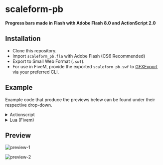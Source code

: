 # scaleform-pb

**Progress bars made in Flash with Adobe Flash 8.0 and ActionScript 2.0**

## Installation
- Clone this repository.
- Import ``scaleform_pb.fla`` with Adobe Flash (CS6 Recommended)
- Export to Small Web Format (``.swf``).
- For use in FiveM, provide the exported ``scaleform_pb.swf`` to [GFXExport](https://sourceforge.net/projects/btek-kingfish/files/CryENGINE%20Modded/Tools/GFxExport/) via your preferred CLI.

## Example
Example code that produce the previews below can be found under their respective drop-down.

<details>
<summary>Actionscript</summary>

```as
var TIMELINE = new com.rockstargames.gtav.levelDesign.SCALEFORM_PB(); // Construct a progress bar handler
TIMELINE.INITIALISE(this);


function randColour():Number
{
	return Math.floor((Math.random() * 255));
}

function randAnim():String
{
	var anims:Object = ["LINEAR", "QUADRATIC_IN", "QUADRATIC_OUT", "QUADRATIC_INOUT", "CUBIC_IN", "CUBIC_OUT", "CUBIC_INOUT", "QUARTIC_IN", "QUARTIC_OUT", "QUARTIC_INOUT", "SINE_IN", "SINE_OUT", "SINE_INOUT", "BACK_IN", "BACK_OUT", "BACK_INOUT", "CIRCULAR_IN", "CIRCULAR_OUT", "CIRCULAR_INOUT"];
	return (anims[Math.floor(Math.random() * (anims.length - 1))]);
}

for (i = 0; i < 5; i++)
{
	for (j = 0; j < 3; j++)
	{
		var pb = TIMELINE.CREATE_PB();
		var x = (i * 150);
		var y = (j * 50) + 32;
	
        // set progress bar properties through the handler using the UID provided above
		TIMELINE.CALL(pb,"SET_POSITION",x,y);
		TIMELINE.CALL(pb,"SET_BACKGROUND_DIMENSIONS",128,10,2,2);
		TIMELINE.CALL(pb,"SET_BACKGROUND_RGBA",0,0,0,168);
		TIMELINE.CALL(pb,"SET_BAR_RGBA",randColour(),randColour(),randColour(),255);
		TIMELINE.CALL(pb,"SET_GLOW_RGBA",randColour(),randColour(),randColour(),(j === 0 ? 255 : 0));
		TIMELINE.CALL(pb,"SET_LABEL_RGBA",0,0,0,255);
		TIMELINE.CALL(pb,"SET_LABEL_TEXT","Cool, a progress bar!");
		TIMELINE.CALL(pb,"SET_COMPONENT_ANIMS",randAnim(),randAnim());

		TIMELINE.CALL(pb,"START",0.5,3.5);
	}
}
```
</details>

<details>
<summary>Lua (Fivem)</summary>

```lua
local BAR_WIDTH = 256
local BAR_HEIGHT = 8
local BAR_X = math.floor(640 - (BAR_WIDTH / 2))
local BAR_Y = 450

local SCALEFORM_TYPE_MAP = {
    ["integer"] = ScaleformMovieMethodAddParamInt,
    ["float"] = ScaleformMovieMethodAddParamFloat,
    ["string"] = ScaleformMovieMethodAddParamTextureNameString
}


local function getDataType(value)
    local valueType = type(value)
    if valueType == "number" then
        return (tostring(value):find("%.") == nil and "integer" or "float")
    else
        return valueType
    end
end


CreateThread(function()
    local sf_pb

    AddEventHandler("onResourceStop", function(resourceName)
        if resourceName == GetCurrentResourceName() then
            SetScaleformMovieAsNoLongerNeeded(sf_pb)

            sf_pb = nil
        end
    end)

    local function CallPBMethod(id, method, ...)
        local args = {...}

        BeginScaleformMovieMethod(sf_pb, "CALL")
        ScaleformMovieMethodAddParamInt(id)
        ScaleformMovieMethodAddParamTextureNameString(method)
        for i, arg in ipairs(args) do
            SCALEFORM_TYPE_MAP[getDataType(arg)](arg)
        end
        EndScaleformMovieMethod()
    end

    sf_pb = RequestScaleformMovie("scaleform_pb")
    if not HasScaleformMovieLoaded(sf_pb) then
        while not HasScaleformMovieLoaded(sf_pb) do
            Wait(1)
        end
    end

    for i = 1, 2 do
        BeginScaleformMovieMethod(sf_pb, "CREATE_PB")
        local ret = EndScaleformMovieMethodReturn()

        while not IsScaleformMovieMethodReturnValueReady(ret) do
            Wait(1)
        end

        local pbID = GetScaleformMovieMethodReturnValueInt(ret)

        CallPBMethod(pbID, "SET_POSITION", BAR_X, BAR_Y + ((i - 1) * 100)) -- x position, y position

        CallPBMethod(pbID, "SET_BACKGROUND_DIMENSIONS", BAR_WIDTH, BAR_HEIGHT, 1, 1) -- bar width, bar height, padding top/bottom, paddng left/right

        CallPBMethod(pbID, "SET_BACKGROUND_RGBA", 0, 0, 0, 168) -- RGBA components for background

        CallPBMethod(pbID, "SET_BAR_RGBA", math.random(1, 255), math.random(1, 255), math.random(1, 255), 255) -- RGBA components for progress bar

        CallPBMethod(pbID, "SET_LABEL_RGBA", 255, 255, 255, 255) -- RGBA components for label

        CallPBMethod(pbID, "SET_LABEL_TEXT", "Wow, progress bar!") -- label text displayed above bar

        CallPBMethod(pbID, "SET_COMPONENT_ANIMS", "LINEAR", "SINE_INOUT") -- fade animation, bar animation

        CallPBMethod(pbID, "START", 0.5, 1.5) -- fade duration, bar duration
    end

    while true do
        DrawScaleformMovieFullscreen(sf_pb, 255, 255, 255, 255)

        Wait(0)
    end
end)
```

</details>


## Preview

![preview-1](https://user-images.githubusercontent.com/46630572/191607871-df5fddb0-ec23-46b0-b63b-21bd997e09f6.gif)

![preview-2](https://user-images.githubusercontent.com/46630572/191607887-368982f6-6d8a-4db5-bf67-ec20e0d6eca4.gif)